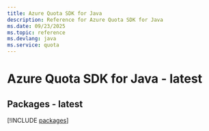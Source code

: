 ```yaml
---
title: Azure Quota SDK for Java
description: Reference for Azure Quota SDK for Java
ms.date: 09/23/2025
ms.topic: reference
ms.devlang: java
ms.service: quota
---
```

# Azure Quota SDK for Java - latest
## Packages - latest
[!INCLUDE [packages](quota-index.md)]